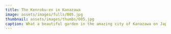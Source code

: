 ```yaml
---
title: The Kenroku-en in Kanazawa
image: assets/images/fulls/005.jpg
thumbnail: assets/images/thumbs/005.jpg
caption: What a beautiful garden in the amazing city of Kanazawa on Japan's northern coast. Stopped by for a day - just for the garden.
---
```

